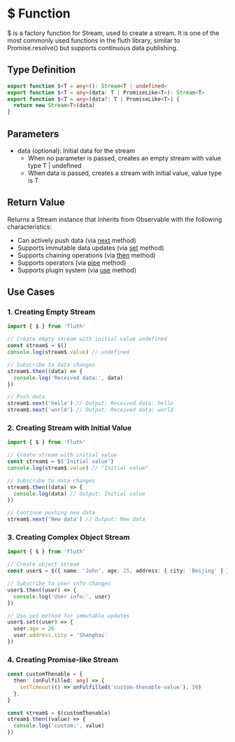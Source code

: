 # $ Function

$ is a factory function for Stream, used to create a stream. It is one of the most commonly used functions in the fluth library, similar to Promise.resolve() but supports continuous data publishing.

## Type Definition

```typescript
export function $<T = any>(): Stream<T | undefined>
export function $<T = any>(data: T | PromiseLike<T>): Stream<T>
export function $<T = any>(data?: T | PromiseLike<T>) {
  return new Stream<T>(data)
}
```

## Parameters

- data (optional): Initial data for the stream
  - When no parameter is passed, creates an empty stream with value type T | undefined
  - When data is passed, creates a stream with initial value, value type is T

## Return Value

Returns a Stream instance that inherits from Observable with the following characteristics:

- Can actively push data (via [next](/en/api/stream#next) method)
- Supports immutable data updates (via [set](/en/api/observable#set) method)
- Supports chaining operations (via [then](/en/api/observable#then) method)
- Supports operators (via [pipe](/en/api/observable#pipe) method)
- Supports plugin system (via [use](/en/api/observable#use) method)

## Use Cases

### 1. Creating Empty Stream

```typescript
import { $ } from 'fluth'

// Create empty stream with initial value undefined
const stream$ = $()
console.log(stream$.value) // undefined

// Subscribe to data changes
stream$.then((data) => {
  console.log('Received data:', data)
})

// Push data
stream$.next('hello') // Output: Received data: hello
stream$.next('world') // Output: Received data: world
```

### 2. Creating Stream with Initial Value

```typescript
import { $ } from 'fluth'

// Create stream with initial value
const stream$ = $('Initial value')
console.log(stream$.value) // "Initial value"

// Subscribe to data changes
stream$.then((data) => {
  console.log(data) // Output: Initial value
})

// Continue pushing new data
stream$.next('New data') // Output: New data
```

### 3. Creating Complex Object Stream

```typescript
import { $ } from 'fluth'

// Create object stream
const user$ = $({ name: 'John', age: 25, address: { city: 'Beijing' } })

// Subscribe to user info changes
user$.then((user) => {
  console.log('User info:', user)
})

// Use set method for immutable updates
user$.set((user) => {
  user.age = 26
  user.address.city = 'Shanghai'
})
```

### 4. Creating Promise-like Stream

```typescript
const customThenable = {
  then: (onFulfilled: any) => {
    setTimeout(() => onFulfilled('custom-thenable-value'), 50)
  },
}

const stream$ = $(customThenable)
stream$.then((value) => {
  console.log('custom:', value)
})
```
